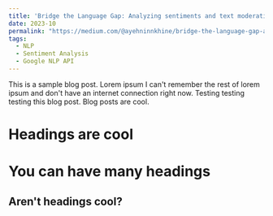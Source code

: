 ```yaml
---
title: 'Bridge the Language Gap: Analyzing sentiments and text moderation using Google Machine Translation API and Google Cloud NLP API'
date: 2023-10
permalink: "https://medium.com/@ayehninnkhine/bridge-the-language-gap-analyzing-sentiments-and-text-moderation-using-google-machine-translation-876100cfbf80"
tags:
  - NLP
  - Sentiment Analysis
  - Google NLP API
---
```


This is a sample blog post. Lorem ipsum I can't remember the rest of lorem ipsum and don't have an internet connection right now. Testing testing testing this blog post. Blog posts are cool.

Headings are cool
======

You can have many headings
======

Aren't headings cool?
------
